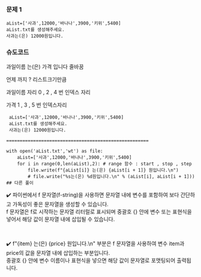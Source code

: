 ### 문제 1
    aList=['사과',12000,'바나나',3900,'키위',5400]
    aList.txt를 생성해주세요.
    사과는(은) 12000원입니다.

### 슈도코드

과일이름 는(은) 가격  입니다  줄바꿈  

언제 까지 ? 리스트크기만큼 

                                                             

과일이름 자리 0 , 2 , 4 번 인덱스 자리 

가격 1 , 3 , 5 번 인덱스자리

     aList=['사과',12000,'바나나',3900,'키위',5400]
     aList.txt를 생성해주세요.
     사과는(은) 12000원입니다.

    =====================================================

    with open('aList.txt','wt') as file:
        aList=['사과',12000,'바나나',3900,'키위',5400]
        for i in range(0,len(aList),2): # range 함수 : start , stop , step
            file.write(f"{aList[i]} 는(은) {aList[i + 1]} 원입니다.\n")
            # file.write("%s는(은) %d원입니다.\n" % (aList[i], aList[i + 1])) ## 다른 풀이


✔️ 파이썬에서 f 문자열(f-string)을 사용하면 문자열 내에 변수를 포함하여 보다 간단하고 가독성이 좋은 문자열을 생성할 수 있습니다.   
  f 문자열은 f로 시작하는 문자열 리터럴로 표시되며 중괄호 {} 안에 변수 또는 표현식을 넣어서 해당 값이 문자열 내에 삽입될 수 있습니다. 

​

✔️ f"{item} 는(은) {price} 원입니다.\n" 부분은 f 문자열을 사용하여 변수 item과 price의 값을 문자열 내에 삽입하는 부분입니다.  
  중괄호 {} 안에 변수 이름이나 표현식을 넣으면 해당 값이 문자열로 포맷팅되어 출력됩니다.

​
